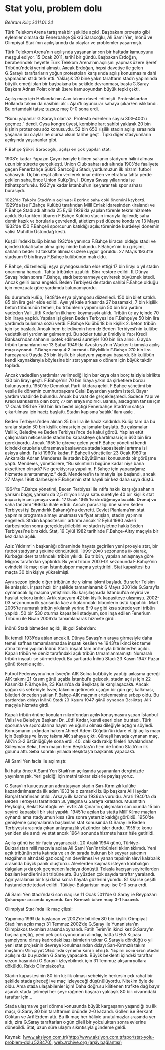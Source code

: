 # Stat yolu, problem dolu

*Behram Kılıç 2011.01.24*

<div class="pNewsDetailMainContent ctx_content" itemprop="articleBody">
 <p>
  Türk Telekom Arena tartışmalı bir şekilde açıldı. Başbakanı protesto gibi eylemler olmasa da Fenerbahçe Şükrü Saracoğlu, Ali Sami Yen, İnönü ve Olimpiyat Stadı’nın açılışlarında da olaylar ve problemler yaşanmıştı.
 </p>
 <p>
  <p class="MsoNormal">
   Türk Telekom Arena’nın açılışında yaşananlar son bir haftadır kamuoyunu meşgul ediyor. 15 Ocak 2011, tarihî bir gündü. Başbakan Erdoğan, beraberindeki heyetle Türk Telekom Arena’nın açılışını yapmak üzere Şeref Tribünü’ndeki yerini almıştı. Ancak Erdoğan, hepsi davetiye ile gelen G.Saraylı taraftarların yoğun protestoları karşısında açılış konuşmasını dahi yapmadan stadı terk etti. Yaklaşık 20 bine yakın taraftarın stadın yapımında büyük emeği olan bir başbakana bu şekilde davranması, başta G.Saray Başkanı Adnan Polat olmak üzere kamuoyundan büyük tepki çekti.
  </p>
  <p class="MsoNormal">
   Açılış maçı için Hollanda’nın Ajax takımı davet edilmişti. Protestolardan Hollanda takımı da nasibini aldı. Ajax’lı oyuncular sahaya çıkarken ıslıklandı. Bu ortamdaki tatsız tuzsuz maç 0-0 sona erdi.
  </p>
  <p class="MsoNormal">
   “Bunu yapanlar G.Saraylı olamaz. Protesto edenlerin sayısı 300-400’ü geçmez.” dendi. Oysa kongre üyesi, kombine kart sahibi yaklaşık 20 bin kişinin protestosu söz konusuydu. 52 bin 650 kişilik stadın açılışı sırasında yaşanan bu olaylar ne olursa olsun tarihe geçti. Tıpkı diğer stadyumların açılışında yaşananlar gibi.
  </p>
  <p class="MsoNormal">
   F.Bahçe Şükrü Saracoğlu, açılışı en çok yapılan stat:
  </p>
  <p class="MsoNormal">
   1908’e kadar Papazın Çayırı ismiyle bilinen sahanın stadyum hâlini alması uzun bir süreçte gerçekleşti. Union Club sahası adı altında 1908’de faaliyete geçen Fenerbahçe Şükrü Saracoğlu Stadı, yurdumuzun ilk nizami futbol sahasıydı. Üç bin reşat altını verilerek imar edilen ve etrafına tahta perde çekilen saha, önce Union Kulüp’ün, I. Dünya Savaşı yıllarında ise İttihatspor’undu. 1922’ye kadar İstanbul’un işe yarar tek spor sahası burasıydı.
  </p>
  <p class="MsoNormal">
   1922’de Taksim Stadı’nın açılması üzerine saha eski önemini kaybetti. 1929’da ise F.Bahçe Kulübü tarafından Millî Emlak idaresinden kiralandı ve F.Bahçe Stadı adı altında 25 Eylül 1929’da yapılan törenle tekrar hizmete açıldı. Bu tarihten itibaren F.Bahçe Kulübü stadın imarıyla ilgilendi; saha demir kazık ve borularla çevrelendi, atletizm pisti düzene kondu ve 13 Mayıs 1932’de 150 F.Bahçeli sporcunun katıldığı açılış töreninde kurdeleyi dönemin valisi Muhittin Üstündağ kesti.
  </p>
  <p class="MsoNormal">
   Kuşdili’ndeki kulüp binası 1932’de yanınca F.Bahçe kiracısı olduğu stadı ve içindeki lokali satın alma girişiminde bulundu. F.Bahçe’nin bu girişimi, sahanın bedeli 10 taksitte alınmak üzere uygun görüldü. 27 Mayıs 1933’te stadyum 9 bin liraya F.Bahçe kulübünün malı oldu.
  </p>
  <p class="MsoNormal">
   F.Bahçe, düzenlediği eşya piyangosundan elde ettiği 17 bin lirayı o yıl stadın onarımına harcadı. Tahta tribünler uzatıldı. Bina restore edildi. II. Dünya Savaşı’ndan sonra F.Bahçe, stadı betonarmeye çevirerek büyütmek istedi. Ancak geliri buna engeldi. Beden Terbiyesi de stadın sahibi F.Bahçe olduğu için mevzuata göre yardımda bulunamıyordu.
  </p>
  <p class="MsoNormal">
   Bu durumda kulüp, 1948’de eşya piyangosu düzenledi. 150 bin bilet satıldı. 85 bin lira gelir elde edildi. Aynı yıl kale arkasında 27 basamaklı, 7 bin kişilik beton tribününün temeli, bu tribünlerin yapımı için 50 bin lira yardım vadeden Vali Lütfi Kırdar’ın ilk harcı koymasıyla atıldı. Tribün üç ay içinde 70 bin liraya yapıldı. Yapılan işi gören Beden Terbiyesi de F.Bahçe’ye 50 bin lira yardımda bulunma sözü verdi. F.Bahçe Kulübü 18 bin kişilik 2. beton tribün için işe başladı. Ancak hem belediyenin hem de Beden Terbiyesi’nin kulübe vadettikleri yardımlar gelmemişti. Bu sözler tutulur ümidiyle Yapı Kredi Bankası’ndan sahanın ipotek edilmesi suretiyle 100 bin lira alındı. 6 ayda tribün tamamlandı ve 13 Şubat 1949’da Avusturya’nın Wacker takımıyla açılış maçı oynandı. F.Bahçe maçı 4-2 kazandı. Böylelikle F.Bahçe 270 bin lira harcayarak 9 ayda 25 bin kişilik bir stadyum yapmayı başardı. Bir kulübün kendi kaynaklarıyla böylesine bir stat yapması o dönem için büyük takdir topladı.
  </p>
  <p class="MsoNormal">
   Ancak vadedilen yardımlar verilmediği için bankaya olan borç faiziyle birlikte 130 bin lirayı geçti. F.Bahçe’nin 70 bin liraya yakın da şirketlere borcu bulunuyordu. 1950’de Demokrat Parti iktidara geldi. F.Bahçe yönetimi bir vesile ile dönemin cumhurbaşkanı Celal Bayar’dan yardım istedi. Bayar yardım vaadinde bulundu. Ancak bu vaat de gerçekleşmedi. Sadece Yapı ve Kredi Bankası’na olan borç 77 bin liraya indirildi. Banka, alacağının tahsili için 17 Ocak 1951’de 760 bin lira bedel biçtiği Fenerbahçe Stadı’nın satışa çıkartılması için haciz başlattı. Stadın kapısına ‘satılık’ ilanı asıldı.
  </p>
  <p class="MsoNormal">
   Beden Terbiyesi’nden alınan 25 bin lira ile haciz kaldırıldı. Kulüp tam da bu sıralar stadın 60 bin kişilik olması için çalışmalar başlattı. Bu çalışmalar Valilik, Belediye ve Beden Terbiyesi’nce de kabul gördü. Yapılan etüt çalışmaları neticesinde stadın bu kapasiteye çıkartılması için 600 bin lira gerekiyordu. Ancak 1955’te göreve gelen yeni F.Bahçe yönetimi kendi içindeki gruplarla uğraşmaya başlayınca stadın kapasitesini artırma işi askıya alındı. Ta ki 1960’a kadar. F.Bahçeli yöneticiler 23 Ocak 1960’ta Ankara’da Adnan Menderes ile stadın büyütülmesi konusunda bir görüşme yaptı. Menderes, yöneticilere, “Bu sıkıntınızı bugüne kadar niye bana aksettiren olmadı? Ne gerekiyorsa yapalım, F.Bahçe için yapacağımız hizmette sınır tanımayız.” dedi. Menderes’in talimatıyla işe başlandı, ancak 27 Mayıs 1960 darbesiyle F.Bahçe’nin stat hayali bir kez daha suya düştü.
  </p>
  <p class="MsoNormal">
   1964’te F.Bahçe yönetimi, Beden Terbiyesi ile intifa hakkı karşılığı sahanın yarısını bağış, yarısını da 2,5 milyon liraya satış suretiyle 40 bin kişilik stat inşası için anlaşmaya vardı. 17 Ocak 1965’te de düğmeye basıldı. Drenaj ve saha tanzimi 1966’da ihale edildi. Ancak parasızlığı öne süren Beden Terbiyesi işi Bayındırlık Bakanlığı’na devretti. Devlet Planlama’nın stat yapımını programa almayı unutması ve fiyat artışları, stadın yapımını engelledi. Stadın kapasitesinin artırımı ancak 12 Eylül 1980 askerî darbesinden sonra gerçekleştirilebildi ve stadın işletme hakkı Beden Terbiyesi’ne bırakıldı. Stat, 19 Eylül 1982 tarihinde F.Bahçe-Altay maçıyla bir kez daha açıldı.
  </p>
  <p class="MsoNormal">
   Aziz Yıldırım’ın başkanlığı döneminde hayata geçirilen yeni projeyle stat, bir futbol stadyumu şekline döndürüldü. 1999-2000 sezonunda ilk olarak, Kurbağalıdere tarafındaki tribün yıkıldı. Bu tribün, yapılan anlaşmaya göre Migros tarafından yaptırıldı. Bu yeni tribün 2000-01 sezonunda F.Bahçe’nin evindeki ilk maçı olan İstanbulspor maçına yetiştirildi. Stat kapasitesi bu maçta 30 bin kişiye yükselmişti.
  </p>
  <p class="MsoNormal">
   Aynı sezon içinde diğer tribünün de yıkılma işlemi başladı. Bu sefer Telsim ile anlaşıldı. İnşaat hızlı bir şekilde tamamlanarak 6 Mayıs 2001’de G.Saray’la oynanacak lig maçına yetiştirildi. Bu karşılaşmada İstanbul’da seyirci ve hasılat rekoru kırıldı. Artık stadyum 42 bin kişilik kapasiteye ulaşmıştı. 2002-03 sezonunun ilk yarısında kale arkalarındaki tribünlerin üstü kapatıldı. Mart 2005’te numaralı tribün yıkılarak yerine 8-9 ay gibi kısa sürede yeni tribün yapıldı. 50 bin 530 oturma kapasiteli stadyum, son inşa edilen Fenerium Tribünü ile Nisan 2006’da tamamlanarak hizmete girdi.
  </p>
  <p class="MsoNormal">
  </p>
  <p class="MsoNormal">
   İnönü Stadı bitmeden açıldı, ilk gol Seba’dan:
  </p>
  <p class="MsoNormal">
   İlk temeli 1939’da atılan ancak II. Dünya Savaşı’nın araya girmesiyle daha temel safhası tamamlanmadan inşaatı kesilen ve 1943’te ikinci kez temel atma töreni yapılan İnönü Stadı, inşaat tam anlamıyla bitirilmeden açıldı. Kapalı tribün ve deniz tarafındaki açık tribün tamamlanmamıştı. Numaralı tribün inşaatı ise sürmekteydi. Bu şartlarda İnönü Stadı 23 Kasım 1947 Pazar günü törenle açıldı.
  </p>
  <p class="MsoNormal">
   Futbol Federasyonu’nun İsveç’in AIK Solna kulübüyle yaptığı anlaşma gereği AIK takımı 21 Kasım günü uçakla İstanbul’a gelecek, stadın açılışı için 22 Kasım’da F.Bahçe ile, 23 Kasım’da da Beşiktaş ile karşılaşacaktı. Ancak yoğun sis sebebiyle İsveç takımını getirecek uçağın bir gün geç kalkması, biletleri önceden satılan F.Bahçe-AIK maçının ertelenmesine sebep oldu. Bu şartlardan dolayı İnönü Stadı 23 Kasım 1947 günü oynanan Beşiktaş-AIK maçıyla hizmete girdi.
  </p>
  <p class="MsoNormal">
   Kapalı tribün önüne konulan mikrofondan açılış konuşmasını yapan İstanbul Valisi ve Belediye Başkanı Dr. Lütfi Kırdar, kendi eseri olan bu stadı, Türk sporuna ve sporcularına hayırlı ve uğurlu olması dileğiyle açtığını söyledi. Konuşmanın ardından hakem Ahmet Adem Göğdün’ün idare ettiği açılış maçı için Beşiktaş ve İsveç takımı AIK sahaya çıktı. Güneşli havada oynanan maç, AIK’in 3-2 üstünlüğüyle sona erdi. 40. dakikada rakip fileleri havalandıran Süleyman Seba, hem maçın hem Beşiktaş’ın hem de İnönü Stadı’nın ilk golünü attı. Seba sonraki yıllarda Beşiktaş’a başkanlık yapacaktı.
  </p>
  <p class="MsoNormal">
  </p>
  <p class="MsoNormal">
   Ali Sami Yen facia ile açılmıştı:
  </p>
  <p class="MsoNormal">
   İki hafta önce A.Sami Yen Stadı’nın açılışında yaşananları dergimizde yayınlamıştık. Yeri geldiği için metni tekrar sizlerle paylaşıyoruz.
  </p>
  <p class="MsoNormal">
   G.Saray’ın kurucusunun adını taşıyan stadın Sarı-Kırmızılı kulübe kazandırılmasında ilk adım 1933’te o zamanki kulüp başkanı Ali Haydar Barşal tarafından atıldı. Arsaya ilk kazma 1936’da vuruldu. Arazi 1940’ta da Beden Terbiyesi tarafından 30 yıllığına G.Saray’a kiralandı. Muslihittin Peykoğlu, Sedat Kantoğlu ve Tevfik Ali Çınar’ın çalışmaları sonucunda 15 bin seyirci kapasiteli bir stat yapıldı. 1945’te açılan bu statta Millî Küme maçları oynandı ama stadyumun kısa süre sonra yetersiz kaldığı görüldü. 1950’de genişleme çalışmalarına başlanılan stat konusunda G.Saray ile Beden Terbiyesi arasında çıkan anlaşmazlık yüzünden işler durdu. 1955’te konu yeniden ele alındı ve stat ancak 1964 sonunda hizmete hazır hâle getirildi.
  </p>
  <p class="MsoNormal">
   Açılış günü ise bir facia yaşanacaktı. 20 Aralık 1964 günü, Türkiye-Bulgaristan millî maçıyla açılan Ali Sami Yen’in tribünleri tıklım tıklımdı. Yeni açık tribünün orta katında ve en ön sırada bulunan bir seyyar satıcının tezgâhının altındaki gaz ocağının devrilmesi ve yanan tepsinin alevi kalabalık arasında büyük panik oluşturdu. Alevlerden kaçmak isteyen kalabalığın dalgalanışı da çok geçmeden faciaya dönüştü. Telaşla kaçışan seyircilerden bazıları kendilerini alt tribüne attı. Bu yüzden çok sayıda taraftar yaralandı. Ağır yaralanan bir kişi daha sonra hayata gözlerini yumdu. 81 kişi ise çeşitli hastanelerde tedavi edildi. Türkiye-Bulgaristan maçı ise 0-0 sona erdi.
  </p>
  <p class="MsoNormal">
   Ali Sami Yen Stadı’ndaki son maç ise 11 Ocak 2011’de G.Saray ile Beypazarı Şekerspor arasında oynandı. Sarı-Kırmızılı takım maçı 3-1 kazandı.
  </p>
  <p class="MsoNormal">
  </p>
  <p class="MsoNormal">
   Olimpiyat Stadı’nda ilk maç çilesi:
  </p>
  <p class="MsoNormal">
   Yapımına 1999’da başlanan ve 2002’de bitirilen 80 bin kişilik Olimpiyat Stadı’nın açılış maçı 31 Temmuz 2002’de G.Saray ile Yunanistan’ın Olimpiakos takımları arasında oynandı. Fatih Terim’in ikinci kez G.Saray’ın başına geçtiği, yeni pek çok oyuncunun alındığı, hatta UEFA Kupası şampiyonu olmuş kadrodaki bazı isimlerin tekrar G.Saray’a döndüğü o yıl yeni stat projesinin devreye konulmasından dolayı Sarı-Kırmızılı takım maçlarını Olimpiyat Stadı’nda oynama kararı almıştı. Yapımı sona eren stadın açılışını da bu yüzden G.Saray yapacaktı. Büyük beklenti içindeki taraftar sezon başındaki G.Saray’ı izleyebilmek için 31 Temmuz akşamı yollara döküldü. Rakip Olimpiakos’tu.
  </p>
  <p class="MsoNormal">
   Stadın kapasitesinin 80 bin kişilik olması sebebiyle herkesin çok rahat bir şekilde stada gireceği ve maçı izleyeceği düşünülüyordu. Nitekim öyle de oldu. Ama stada ulaşabilenler için! Daha doğrusu kilitlenen trafikte dağ bayır aşarak stada gelmeyi her şeye rağmen başaran yaklaşık 80 bin civarındaki taraftar için...
  </p>
  <p class="MsoNormal">
   Stada ulaşma ve geri dönme konusunda büyük kargaşanın yaşandığı bu ilk maçı, G.Saray 80 bin taraftarının önünde 2-0 kazandı. Golleri ise Berkant Göktan ve Arif Erdem attı. Bu ilk maç her hâliyle unutulmazlar arasında yer aldı, zira G.Saray taraftarları o gün çileli bir yolculuktan sonra evlerine dönebildi. Stat, uzun süre ulaşım sıkıntısıyla gündeme geldi.
  </p>
 </p>
</div>


Kaynak: [www.aksiyon.com.tr](http://www.aksiyon.com.tr/spor/stat-yolu-problem-dolu_528470), [web.archive.org (arşiv bağlantısı)](http://web.archive.org/web/20151227003301/http://www.aksiyon.com.tr/spor/stat-yolu-problem-dolu_528470)
